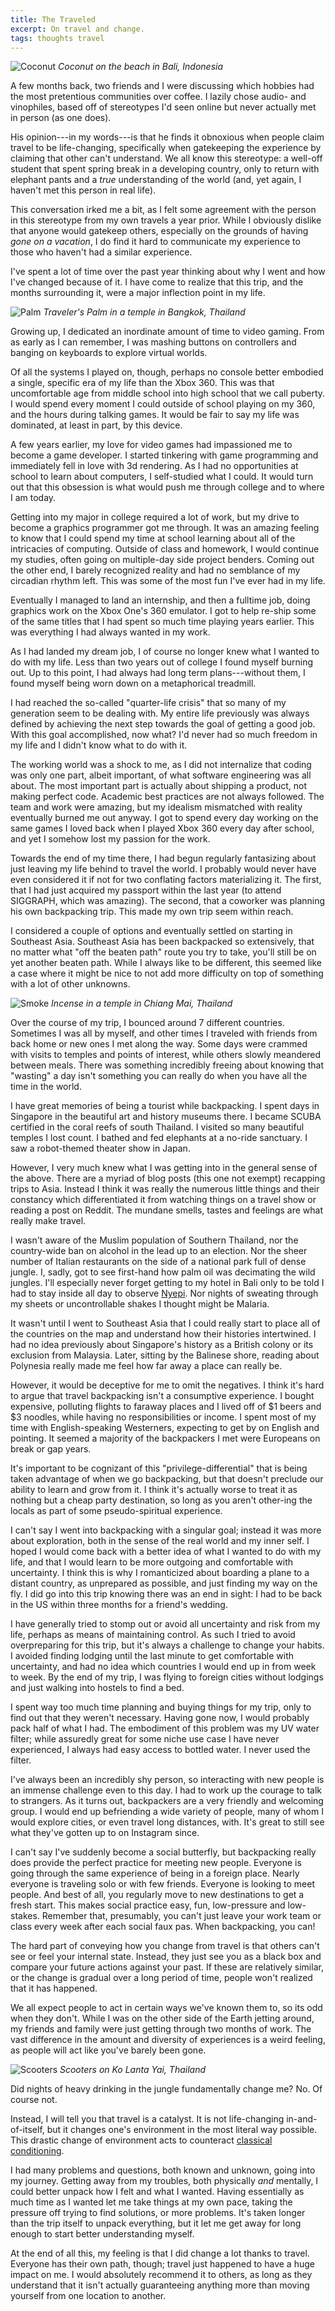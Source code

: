 ```yaml
---
title: The Traveled
excerpt: On travel and change.
tags: thoughts travel
---
```


![Coconut](/assets/blog/travel/coconut.jpg)
*Coconut on the beach in Bali, Indonesia*

A few months back, two friends and I were discussing which hobbies had the most pretentious communities over coffee.
I lazily chose audio- and vinophiles, based off of stereotypes I'd seen online but never actually met in person (as one does).

His opinion---in my words---is that he finds it obnoxious when people claim travel to be life-changing, specifically when gatekeeping the experience by claiming that other can't understand.
We all know this stereotype: a well-off student that spent spring break in a developing country, only to return with elephant pants and a *true* understanding of the world (and, yet again, I haven't met this person in real life).

This conversation irked me a bit, as I felt some agreement with the person in this stereotype from my own travels a year prior.
While I obviously dislike that anyone would gatekeep others, especially on the grounds of having *gone on a vacation*, I do find it hard to communicate my experience to those who haven't had a similar experience.

I've spent a lot of time over the past year thinking about why I went and how I've changed because of it.
I have come to realize that this trip, and the months surrounding it, were a major inflection point in my life.

![Palm](/assets/blog/travel/palm.jpg)
*Traveler's Palm in a temple in Bangkok, Thailand*

Growing up, I dedicated an inordinate amount of time to video gaming.
From as early as I can remember, I was mashing buttons on controllers and banging on keyboards to explore virtual worlds.

Of all the systems I played on, though, perhaps no console better embodied a single, specific era of my life than the Xbox 360.
This was that uncomfortable age from middle school into high school that we call puberty.
I would spend every moment I could outside of school playing on my 360, and the hours during talking games.
It would be fair to say my life was dominated, at least in part, by this device.

A few years earlier, my love for video games had impassioned me to become a game developer.
I started tinkering with game programming and immediately fell in love with 3d rendering.
As I had no opportunities at school to learn about computers, I self-studied what I could.
It would turn out that this obsession is what would push me through college and to where I am today.

Getting into my major in college required a lot of work, but my drive to become a graphics programmer got me through.
It was an amazing feeling to know that I could spend my time at school learning about all of the intricacies of computing.
Outside of class and homework, I would continue my studies, often going on multiple-day side project benders.
Coming out the other end, I barely recognized reality and had no semblance of my circadian rhythm left.
This was some of the most fun I've ever had in my life.

Eventually I managed to land an internship, and then a fulltime job, doing graphics work on the Xbox One's 360 emulator.
I got to help re-ship some of the same titles that I had spent so much time playing years earlier.
This was everything I had always wanted in my work.

As I had landed my dream job, I of course no longer knew what I wanted to do with my life.
Less than two years out of college I found myself burning out.
Up to this point, I had always had long term plans---without them, I found myself being worn down on a metaphorical treadmill.

I had reached the so-called "quarter-life crisis" that so many of my generation seem to be dealing with.
My entire life previously was always defined by achieving the next step towards the goal of getting a good job.
With this goal accomplished, now what?
I'd never had so much freedom in my life and I didn't know what to do with it.

The working world was a shock to me, as I did not internalize that coding was only one part, albeit important, of what software engineering was all about.
The most important part is actually about shipping a product, not making perfect code.
Academic best practices are not always followed.
The team and work were amazing, but my idealism mismatched with reality eventually burned me out anyway.
I got to spend every day working on the same games I loved back when I played Xbox 360 every day after school, and yet I somehow lost my passion for the work.

Towards the end of my time there, I had begun regularly fantasizing about just leaving my life behind to travel the world.
I probably would never have even considered it if not for two conflating factors materializing it.
The first, that I had just acquired my passport within the last year (to attend SIGGRAPH, which was amazing).
The second, that a coworker was planning his own backpacking trip.
This made my own trip seem within reach.

I considered a couple of options and eventually settled on starting in Southeast Asia.
Southeast Asia has been backpacked so extensively, that no matter what "off the beaten path" route you try to take, you'll still be on yet another beaten path.
While I always like to be different, this seemed like a case where it might be nice to not add more difficulty on top of something with a lot of other unknowns.

![Smoke](/assets/blog/travel/smoke.jpg)
*Incense in a temple in Chiang Mai, Thailand*

Over the course of my trip, I bounced around 7 different countries.
Sometimes I was all by myself, and other times I traveled with friends from back home or new ones I met along the way.
Some days were crammed with visits to temples and points of interest, while others slowly meandered between meals.
There was something incredibly freeing about knowing that "wasting" a day isn't something you can really do when you have all the time in the world.

I have great memories of being a tourist while backpacking.
I spent days in Singapore in the beautiful art and history museums there.
I became SCUBA certified in the coral reefs of south Thailand.
I visited so many beautiful temples I lost count.
I bathed and fed elephants at a no-ride sanctuary.
I saw a robot-themed theater show in Japan.

However, I very much knew what I was getting into in the general sense of the above.
There are a myriad of blog posts (this one not exempt) recapping trips to Asia.
Instead I think it was really the numerous little things and their constancy which differentiated it from watching things on a travel show or reading a post on Reddit.
The mundane smells, tastes and feelings are what really make travel.

I wasn't aware of the Muslim population of Southern Thailand, nor the country-wide ban on alcohol in the lead up to an election.
Nor the sheer number of Italian restaurants on the side of a national park full of dense jungle.
I, sadly, got to see first-hand how palm oil was decimating the wild jungles.
I'll especially never forget getting to my hotel in Bali only to be told I had to stay inside all day to observe [Nyepi](https://en.wikipedia.org/wiki/Nyepi).
Nor nights of sweating through my sheets or uncontrollable shakes I thought might be Malaria.

It wasn't until I went to Southeast Asia that I could really start to place all of the countries on the map and understand how their histories intertwined.
I had no idea previously about Singapore's history as a British colony or its exclusion from Malaysia.
Later, sitting by the Balinese shore, reading about Polynesia really made me feel how far away a place can really be.

However, it would be deceptive for me to omit the negatives.
I think it's hard to argue that travel backpacking isn't a consumptive experience.
I bought expensive, polluting flights to faraway places and I lived off of $1 beers and $3 noodles, while having no responsibilities or income.
I spent most of my time with English-speaking Westerners, expecting to get by on English and pointing.
It seemed a majority of the backpackers I met were Europeans on break or gap years.

It's important to be cognizant of this "privilege-differential" that is being taken advantage of when we go backpacking, but that doesn't preclude our ability to learn and grow from it.
I think it's actually worse to treat it as nothing but a cheap party destination, so long as you aren't other-ing the locals as part of some pseudo-spiritual experience.

I can't say I went into backpacking with a singular goal; instead it was more about exploration, both in the sense of the real world and my inner self.
I hoped I would come back with a better idea of what I wanted to do with my life, and that I would learn to be more outgoing and comfortable with uncertainty.
I think this is why I romanticized about boarding a plane to a distant country, as unprepared as possible, and just finding my way on the fly.
I did go into this trip knowing there was an end in sight: I had to be back in the US within three months for a friend's wedding.

I have generally tried to stomp out or avoid all uncertainty and risk from my life, perhaps as means of maintaining control.
As such I tried to avoid overpreparing for this trip, but it's always a challenge to change your habits.
I avoided finding lodging until the last minute to get comfortable with uncertainty, and had no idea which countries I would end up in from week to week.
By the end of my trip, I was flying to foreign cities without lodgings and just walking into hostels to find a bed.

I spent way too much time planning and buying things for my trip, only to find out that they weren't necessary.
Having gone now, I would probably pack half of what I had.
The embodiment of this problem was my UV water filter; while assuredly great for some niche use case I have never experienced, I always had easy access to bottled water.
I never used the filter.

I've always been an incredibly shy person, so interacting with new people is an immense challenge even to this day.
I had to work up the courage to talk to strangers.
As it turns out, backpackers are a very friendly and welcoming group.
I would end up befriending a wide variety of people, many of whom I would explore cities, or even travel long distances, with.
It's great to still see what they've gotten up to on Instagram since.

I can't say I've suddenly become a social butterfly, but backpacking really does provide the perfect practice for meeting new people.
Everyone is going through the same experience of being in a foreign place.
Nearly everyone is traveling solo or with few friends.
Everyone is looking to meet people.
And best of all, you regularly move to new destinations to get a fresh start.
This makes social practice easy, fun, low-pressure and low-stakes.
Remember that, presumably, you can't just leave your work team or class every week after each social faux pas.
When backpacking, you can!

The hard part of conveying how you change from travel is that others can't see or feel your internal state.
Instead, they just see you as a black box and compare your future actions against your past.
If these are relatively similar, or the change is gradual over a long period of time, people won't realized that it has happened.

We all expect people to act in certain ways we've known them to, so its odd when they don't.
While I was on the other side of the Earth jetting around, my friends and family were just getting through two months of work.
The vast difference in the amount and diversity of experiences is a weird feeling, as people will act like you've barely been gone.

![Scooters](/assets/blog/travel/scooters.jpg)
*Scooters on Ko Lanta Yai, Thailand*

Did nights of heavy drinking in the jungle fundamentally change me?
No.
Of course not.

Instead, I will tell you that travel is a catalyst.
It is not life-changing in-and-of-itself, but it changes one's environment in the most literal way possible.
This drastic change of environment acts to counteract [classical conditioning](https://en.wikipedia.org/wiki/Classical_conditioning).

I had many problems and questions, both known and unknown, going into my journey.
Getting away from my troubles, both physically *and* mentally, I could better unpack how I felt and what I wanted.
Having essentially as much time as I wanted let me take things at my own pace, taking the pressure off trying to find solutions, or more problems.
It's taken longer than the trip itself to unpack everything, but it let me get away for long enough to start better understanding myself.

At the end of all this, my feeling is that I did change a lot thanks to travel.
Everyone has their own path, though; travel just happened to have a huge impact on me.
I would absolutely recommend it to others, as long as they understand that it isn't actually guaranteeing anything more than moving yourself from one location to another.
